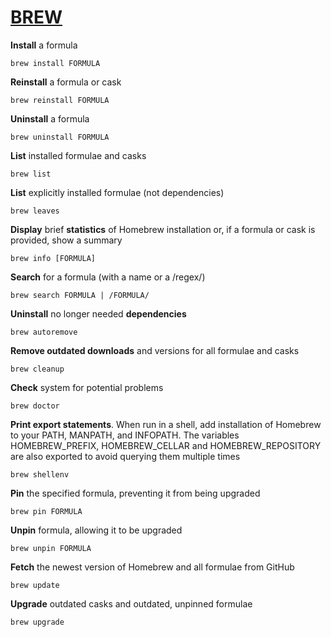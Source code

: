 # [BREW](https://brew.sh/)

__Install__ a formula
```
brew install FORMULA
```

__Reinstall__ a formula or cask
```
brew reinstall FORMULA
```

__Uninstall__ a formula
```
brew uninstall FORMULA
```

__List__ installed formulae and casks
```
brew list
```

__List__ explicitly installed formulae (not dependencies)
```
brew leaves
```

__Display__ brief __statistics__ of Homebrew installation or, if a formula or cask is provided, show a summary
```
brew info [FORMULA]
```

__Search__ for a formula (with a name or a /regex/)
```
brew search FORMULA | /FORMULA/
```

__Uninstall__ no longer needed __dependencies__
```
brew autoremove
```

__Remove outdated downloads__ and versions for all formulae and casks
```
brew cleanup
```

__Check__ system for potential problems
```
brew doctor
```

__Print export statements__. When run in a shell, add installation of Homebrew to your PATH, MANPATH, and INFOPATH. The variables HOMEBREW_PREFIX, HOMEBREW_CELLAR and HOMEBREW_REPOSITORY are also exported to avoid querying them multiple times
```
brew shellenv
```

__Pin__ the specified formula, preventing it from being upgraded
```
brew pin FORMULA
```

__Unpin__ formula, allowing it to be upgraded
```
brew unpin FORMULA
```

__Fetch__ the newest version of Homebrew and all formulae from GitHub
```
brew update
```

__Upgrade__ outdated casks and outdated, unpinned formulae
```
brew upgrade
```
